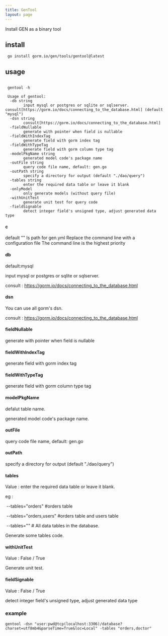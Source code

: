 ```yaml
---
title: GenTool
layout: page
---
```


Install GEN as a binary tool

## install

```shell
 go install gorm.io/gen/tools/gentool@latest
```

## usage

```shell
 
 gentool -h  
 
 Usage of gentool:
  -db string
        input mysql or postgres or sqlite or sqlserver. consult[https://gorm.io/docs/connecting_to_the_database.html] (default "mysql")
  -dsn string
        consult[https://gorm.io/docs/connecting_to_the_database.html]
  -fieldNullable
        generate with pointer when field is nullable
  -fieldWithIndexTag
        generate field with gorm index tag
  -fieldWithTypeTag
        generate field with gorm column type tag
  -modelPkgName string
        generated model code's package name
  -outFile string
        query code file name, default: gen.go
  -outPath string
        specify a directory for output (default "./dao/query")
  -tables string
        enter the required data table or leave it blank
  -onlyModel
        only generate models (without query file)
  -withUnitTest
        generate unit test for query code
  -fieldSignable
        detect integer field's unsigned type, adjust generated data type

```
#### c
default ""
Is path for gen.yml
Replace the command line with a configuration file
The command line is the highest priority


#### db

default:mysql

input mysql or postgres or sqlite or sqlserver.

consult : https://gorm.io/docs/connecting_to_the_database.html

#### dsn

You can use all gorm's dsn.

consult : https://gorm.io/docs/connecting_to_the_database.html

#### fieldNullable

generate with pointer when field is nullable

#### fieldWithIndexTag

generate field with gorm index tag

#### fieldWithTypeTag

generate field with gorm column type tag

#### modelPkgName

defalut table name.

generated model code's package name.

#### outFile

query code file name, default: gen.go

#### outPath

specify a directory for output (default "./dao/query")

#### tables

Value : enter the required data table or leave it blank.

eg :

​       --tables="orders" #orders table

​       --tables="orders,users" #orders table and users table

​       --tables=""          # All data tables in the database.

Generate some tables code.

#### withUnitTest

Value : False / True

Generate unit test.

#### fieldSignable

Value : False / True

detect integer field's unsigned type, adjust generated data type



### example

```shell
gentool -dsn "user:pwd@tcp(localhost:3306)/database?charset=utf8mb4&parseTime=True&loc=Local" -tables "orders,doctor"
```